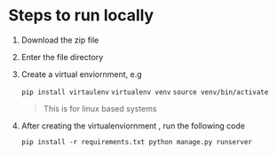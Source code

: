 # Steps to run locally

1. Download the zip file 

2. Enter the file directory

3. Create a virtual enviornment, e.g

    `pip install virtaulenv`
    `virtualenv venv`
    `source venv/bin/activate`
    
    > This is for linux based systems

4. After creating the virtualenviornment , run the following code

    `
    pip install -r requirements.txt
    python manage.py runserver
    `